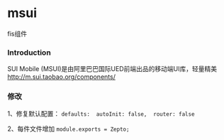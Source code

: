 # msui
fis组件

### Introduction
SUI Mobile (MSUI)是由阿里巴巴国际UED前端出品的移动端UI库，轻量精美 http://m.sui.taobao.org/components/

### 修改
1、修复默认配置：
`
defaults: 
    autoInit: false, 
    router: false
`

2、每件文件增加
`
module.exports = Zepto;
`
